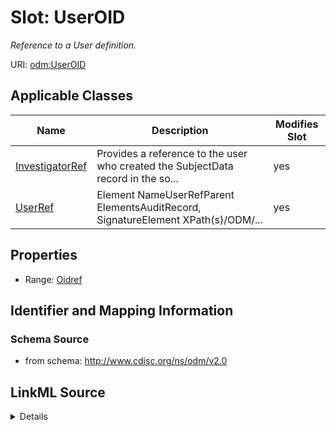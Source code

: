 # Slot: UserOID


_Reference to a User definition._



URI: [odm:UserOID](http://www.cdisc.org/ns/odm/v2.0/UserOID)



<!-- no inheritance hierarchy -->




## Applicable Classes

| Name | Description | Modifies Slot |
| --- | --- | --- |
[InvestigatorRef](InvestigatorRef.md) | Provides a reference to the user who created the SubjectData record in the so... |  yes  |
[UserRef](UserRef.md) | Element NameUserRefParent ElementsAuditRecord, SignatureElement XPath(s)/ODM/... |  yes  |







## Properties

* Range: [Oidref](Oidref.md)





## Identifier and Mapping Information







### Schema Source


* from schema: http://www.cdisc.org/ns/odm/v2.0




## LinkML Source

<details>
```yaml
name: UserOID
description: Reference to a User definition.
from_schema: http://www.cdisc.org/ns/odm/v2.0
rank: 1000
alias: UserOID
domain_of:
- InvestigatorRef
- UserRef
range: oidref

```
</details>